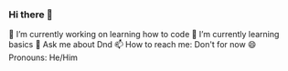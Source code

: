 ### Hi there 👋
🔭 I’m currently working on learning how to code
🌱 I’m currently learning basics
💬 Ask me about Dnd
📫 How to reach me: Don't for now
😄 Pronouns: He/Him 

